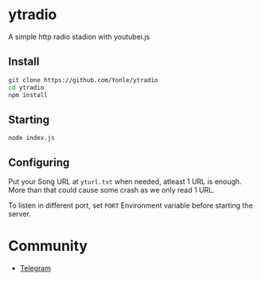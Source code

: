 # ytradio
A simple http radio stadion with youtubei.js

## Install
```bash
git clone https://github.com/Yonle/ytradio
cd ytradio
npm install
```

## Starting
```
node index.js
```

## Configuring
Put your Song URL at `yturl.txt` when needed, atleast 1 URL is enough. 
More than that could cause some crash as we only read 1 URL.

To listen in different port, set `PORT` Environment variable before starting the server.

# Community
- [Telegram](https://t.me/yonlecoder)
